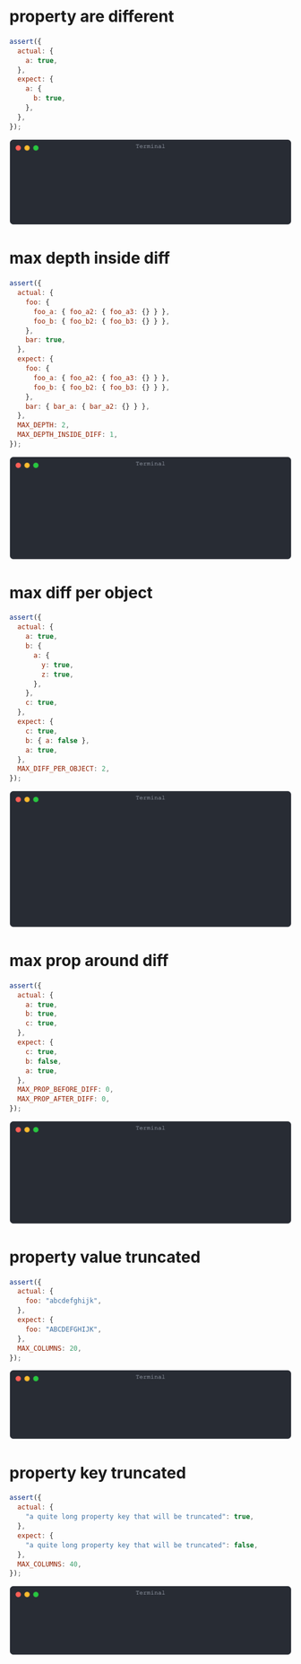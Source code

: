 # property are different

```js
assert({
  actual: {
    a: true,
  },
  expect: {
    a: {
      b: true,
    },
  },
});
```

![img](<./assert_scratch/property are different.svg>)

# max depth inside diff

```js
assert({
  actual: {
    foo: {
      foo_a: { foo_a2: { foo_a3: {} } },
      foo_b: { foo_b2: { foo_b3: {} } },
    },
    bar: true,
  },
  expect: {
    foo: {
      foo_a: { foo_a2: { foo_a3: {} } },
      foo_b: { foo_b2: { foo_b3: {} } },
    },
    bar: { bar_a: { bar_a2: {} } },
  },
  MAX_DEPTH: 2,
  MAX_DEPTH_INSIDE_DIFF: 1,
});
```

![img](<./assert_scratch/max depth inside diff.svg>)

# max diff per object

```js
assert({
  actual: {
    a: true,
    b: {
      a: {
        y: true,
        z: true,
      },
    },
    c: true,
  },
  expect: {
    c: true,
    b: { a: false },
    a: true,
  },
  MAX_DIFF_PER_OBJECT: 2,
});
```

![img](<./assert_scratch/max diff per object.svg>)

# max prop around diff

```js
assert({
  actual: {
    a: true,
    b: true,
    c: true,
  },
  expect: {
    c: true,
    b: false,
    a: true,
  },
  MAX_PROP_BEFORE_DIFF: 0,
  MAX_PROP_AFTER_DIFF: 0,
});
```

![img](<./assert_scratch/max prop around diff.svg>)

# property value truncated

```js
assert({
  actual: {
    foo: "abcdefghijk",
  },
  expect: {
    foo: "ABCDEFGHIJK",
  },
  MAX_COLUMNS: 20,
});
```

![img](<./assert_scratch/property value truncated.svg>)

# property key truncated

```js
assert({
  actual: {
    "a quite long property key that will be truncated": true,
  },
  expect: {
    "a quite long property key that will be truncated": false,
  },
  MAX_COLUMNS: 40,
});
```

![img](<./assert_scratch/property key truncated.svg>)

